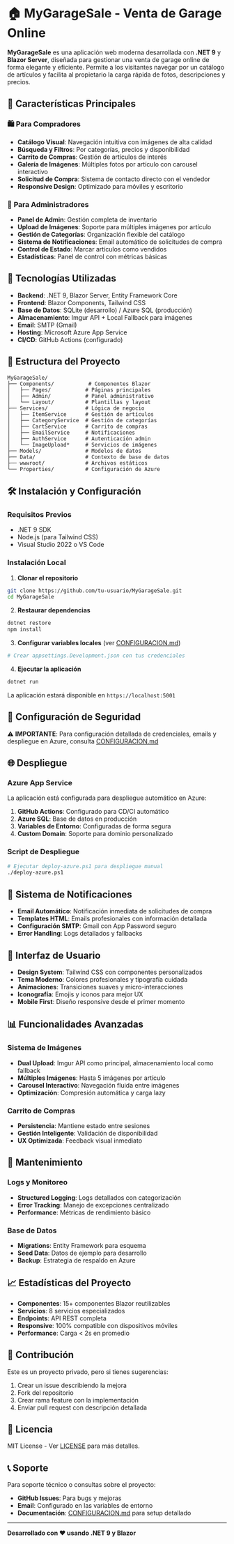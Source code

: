 # 🏠 MyGarageSale - Venta de Garage Online

**MyGarageSale** es una aplicación web moderna desarrollada con **.NET 9** y **Blazor Server**, diseñada para gestionar una venta de garage online de forma elegante y eficiente. Permite a los visitantes navegar por un catálogo de artículos y facilita al propietario la carga rápida de fotos, descripciones y precios.

## 🌟 Características Principales

### 🛍️ **Para Compradores**
- **Catálogo Visual**: Navegación intuitiva con imágenes de alta calidad
- **Búsqueda y Filtros**: Por categorías, precios y disponibilidad
- **Carrito de Compras**: Gestión de artículos de interés
- **Galería de Imágenes**: Múltiples fotos por artículo con carousel interactivo
- **Solicitud de Compra**: Sistema de contacto directo con el vendedor
- **Responsive Design**: Optimizado para móviles y escritorio

### 🔧 **Para Administradores**
- **Panel de Admin**: Gestión completa de inventario
- **Upload de Imágenes**: Soporte para múltiples imágenes por artículo
- **Gestión de Categorías**: Organización flexible del catálogo
- **Sistema de Notificaciones**: Email automático de solicitudes de compra
- **Control de Estado**: Marcar artículos como vendidos
- **Estadísticas**: Panel de control con métricas básicas

## 🚀 Tecnologías Utilizadas

- **Backend**: .NET 9, Blazor Server, Entity Framework Core
- **Frontend**: Blazor Components, Tailwind CSS
- **Base de Datos**: SQLite (desarrollo) / Azure SQL (producción)
- **Almacenamiento**: Imgur API + Local Fallback para imágenes
- **Email**: SMTP (Gmail)
- **Hosting**: Microsoft Azure App Service
- **CI/CD**: GitHub Actions (configurado)

## 📁 Estructura del Proyecto

```
MyGarageSale/
├── Components/           # Componentes Blazor
│   ├── Pages/           # Páginas principales
│   ├── Admin/           # Panel administrativo
│   └── Layout/          # Plantillas y layout
├── Services/            # Lógica de negocio
│   ├── ItemService      # Gestión de artículos
│   ├── CategoryService  # Gestión de categorías
│   ├── CartService      # Carrito de compras
│   ├── EmailService     # Notificaciones
│   ├── AuthService      # Autenticación admin
│   └── ImageUpload*     # Servicios de imágenes
├── Models/              # Modelos de datos
├── Data/                # Contexto de base de datos
├── wwwroot/             # Archivos estáticos
└── Properties/          # Configuración de Azure
```

## 🛠️ Instalación y Configuración

### **Requisitos Previos**
- .NET 9 SDK
- Node.js (para Tailwind CSS)
- Visual Studio 2022 o VS Code

### **Instalación Local**

1. **Clonar el repositorio**
```bash
git clone https://github.com/tu-usuario/MyGarageSale.git
cd MyGarageSale
```

2. **Restaurar dependencias**
```bash
dotnet restore
npm install
```

3. **Configurar variables locales** (ver [CONFIGURACION.md](CONFIGURACION.md))
```bash
# Crear appsettings.Development.json con tus credenciales
```

4. **Ejecutar la aplicación**
```bash
dotnet run
```

La aplicación estará disponible en `https://localhost:5001`

## 🔑 Configuración de Seguridad

⚠️ **IMPORTANTE**: Para configuración detallada de credenciales, emails y despliegue en Azure, consulta [CONFIGURACION.md](CONFIGURACION.md)

## 🌐 Despliegue

### **Azure App Service**
La aplicación está configurada para despliegue automático en Azure:

1. **GitHub Actions**: Configurado para CD/CI automático
2. **Azure SQL**: Base de datos en producción
3. **Variables de Entorno**: Configuradas de forma segura
4. **Custom Domain**: Soporte para dominio personalizado

### **Script de Despliegue**
```bash
# Ejecutar deploy-azure.ps1 para despliegue manual
./deploy-azure.ps1
```

## 📧 Sistema de Notificaciones

- **Email Automático**: Notificación inmediata de solicitudes de compra
- **Templates HTML**: Emails profesionales con información detallada
- **Configuración SMTP**: Gmail con App Password seguro
- **Error Handling**: Logs detallados y fallbacks

## 🎨 Interfaz de Usuario

- **Design System**: Tailwind CSS con componentes personalizados
- **Tema Moderno**: Colores profesionales y tipografía cuidada
- **Animaciones**: Transiciones suaves y micro-interacciones
- **Iconografía**: Emojis y iconos para mejor UX
- **Mobile First**: Diseño responsive desde el primer momento

## 📊 Funcionalidades Avanzadas

### **Sistema de Imágenes**
- **Dual Upload**: Imgur API como principal, almacenamiento local como fallback
- **Múltiples Imágenes**: Hasta 5 imágenes por artículo
- **Carousel Interactivo**: Navegación fluida entre imágenes
- **Optimización**: Compresión automática y carga lazy

### **Carrito de Compras**
- **Persistencia**: Mantiene estado entre sesiones
- **Gestión Inteligente**: Validación de disponibilidad
- **UX Optimizada**: Feedback visual inmediato

## 🔧 Mantenimiento

### **Logs y Monitoreo**
- **Structured Logging**: Logs detallados con categorización
- **Error Tracking**: Manejo de excepciones centralizado
- **Performance**: Métricas de rendimiento básico

### **Base de Datos**
- **Migrations**: Entity Framework para esquema
- **Seed Data**: Datos de ejemplo para desarrollo
- **Backup**: Estrategia de respaldo en Azure

## 📈 Estadísticas del Proyecto

- **Componentes**: 15+ componentes Blazor reutilizables
- **Servicios**: 8 servicios especializados
- **Endpoints**: API REST completa
- **Responsive**: 100% compatible con dispositivos móviles
- **Performance**: Carga < 2s en promedio

## 🤝 Contribución

Este es un proyecto privado, pero si tienes sugerencias:

1. Crear un issue describiendo la mejora
2. Fork del repositorio
3. Crear rama feature con la implementación
4. Enviar pull request con descripción detallada

## 📄 Licencia

MIT License - Ver [LICENSE](LICENSE) para más detalles.

## 📞 Soporte

Para soporte técnico o consultas sobre el proyecto:
- **GitHub Issues**: Para bugs y mejoras
- **Email**: Configurado en las variables de entorno
- **Documentación**: [CONFIGURACION.md](CONFIGURACION.md) para setup detallado

---

**Desarrollado con ❤️ usando .NET 9 y Blazor**
